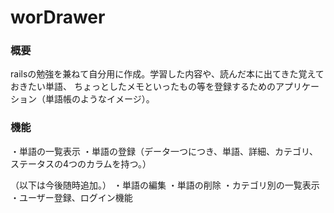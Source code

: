 # worDrawer

### 概要
railsの勉強を兼ねて自分用に作成。学習した内容や、読んだ本に出てきた覚えておきたい単語、
ちょっとしたメモといったもの等を登録するためのアプリケーション（単語帳のようなイメージ）。

### 機能
・単語の一覧表示
・単語の登録（データ一つにつき、単語、詳細、カテゴリ、ステータスの4つのカラムを持つ。）

（以下は今後随時追加。）
・単語の編集
・単語の削除
・カテゴリ別の一覧表示
・ユーザー登録、ログイン機能
